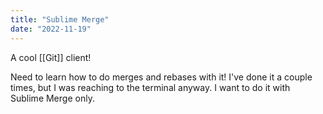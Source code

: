 ```yaml
---
title: "Sublime Merge"
date: "2022-11-19"
---
```


A cool [[Git]] client!

Need to learn how to do merges and rebases with it! I've done it a couple times, but I was reaching to the terminal anyway. I want to do it with Sublime Merge only.